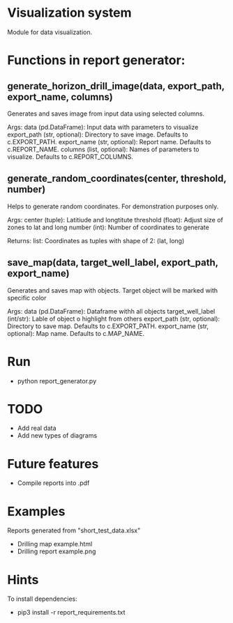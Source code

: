 # Visualization system

Module for data visualization.

# Functions in report generator:
## generate_horizon_drill_image(data, export_path, export_name, columns)
Generates and saves image from input data using selected columns.

Args:
    data (pd.DataFrame): Input data with parameters to visualize
    export_path (str, optional): Directory to save image. Defaults to c.EXPORT_PATH.
    export_name (str, optional): Report name. Defaults to c.REPORT_NAME.
    columns (list, optional): Names of parameters to visualize. Defaults to c.REPORT_COLUMNS.

## generate_random_coordinates(center, threshold, number)
Helps to generate random coordinates.
For demonstration purposes only.

Args:
    center (tuple): Latitiude and longtitute
    threshold (float): Adjust size of zones to lat and long
    number (int): Number of coordinates to generate

Returns:
    list: Coordinates as tuples with shape of 2: (lat, long)

## save_map(data, target_well_label, export_path, export_name)
Generates and saves map with objects.
Target object will be marked with specific color

Args:
    data (pd.DataFrame): Dataframe withh all objects
    target_well_label (int/str): Lable of object o highlight from others
    export_path (str, optional): Directory to save map. Defaults to c.EXPORT_PATH.
    export_name (str, optional): Map name. Defaults to c.MAP_NAME.


# Run
- python report_generator.py

# TODO
- Add real data
- Add new types of diagrams

# Future features
- Compile reports into .pdf

# Examples
Reports generated from "short_test_data.xlsx"
- Drilling map example.html
- Drilling report example.png

# Hints
To install dependencies:
- pip3 install -r report_requirements.txt
